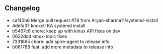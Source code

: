 ## Changelog
* caf40b6 Merge pull request #78 from Aryan-sharma11/systemd-install
* 4defa37 knoxctl  KA systemd install
* b5467c8 chore: keep up with kmux API fixes on dev
* 0622ddd kmux-topic fixes
* 7331865 chore: add spire-agent to release info
* b061788 feat: add more metadata to release info
